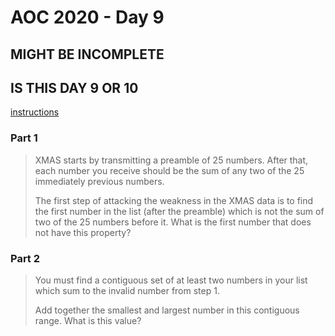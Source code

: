 # AOC 2020 - Day 9

## MIGHT BE INCOMPLETE
## IS THIS DAY 9 OR 10

[instructions](https://adventofcode.com/2020/day/9)

### Part 1

> XMAS starts by transmitting a preamble of 25 numbers. After that, each number you receive should be the sum of any two of the 25 immediately previous numbers.
>
> The first step of attacking the weakness in the XMAS data is to find the first number in the list (after the preamble) which is not the sum of two of the 25 numbers before it. What is the first number that does not have this property?

### Part 2

> You must find a contiguous set of at least two numbers in your list which sum to the invalid number from step 1.
>
> Add together the smallest and largest number in this contiguous range. What is this value?

